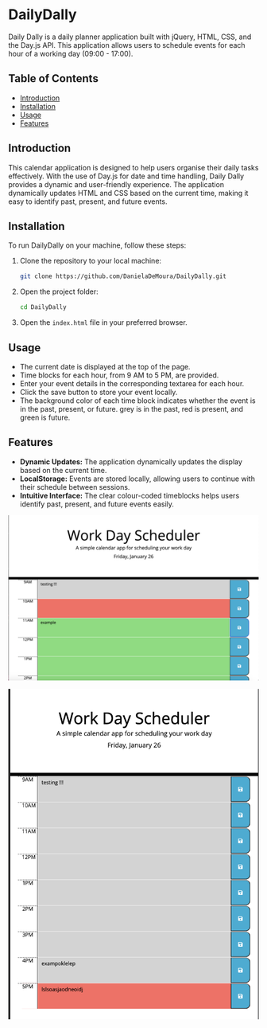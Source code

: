 # DailyDally

Daily Dally is a daily planner application built with jQuery, HTML, CSS, and the Day.js API. This application allows users to schedule events for each hour of a working day (09:00 - 17:00).

## Table of Contents
- [Introduction](#introduction)
- [Installation](#installation)
- [Usage](#usage)
- [Features](#features)


## Introduction

This calendar application is designed to help users organise their daily tasks effectively. With the use of Day.js for date and time handling, Daily Dally provides a dynamic and user-friendly experience. The application dynamically updates HTML and CSS based on the current time, making it easy to identify past, present, and future events.

## Installation

To run DailyDally on your machine, follow these steps:

1. Clone the repository to your local machine:
    ```bash
    git clone https://github.com/DanielaDeMoura/DailyDally.git
    ```

2. Open the project folder:
    ```bash
    cd DailyDally
    ```

3. Open the `index.html` file in your preferred browser.

## Usage

- The current date is  displayed at the top of the page.
- Time blocks for each hour, from 9 AM to 5 PM, are provided.
- Enter your event details in the corresponding textarea for each hour.
- Click the save button to store your event locally.
- The background color of each time block indicates whether the event is in the past, present, or future. grey is in the past, red is present, and green is future.

## Features

- **Dynamic Updates:** The application dynamically updates the display based on the current time.
- **LocalStorage:** Events are stored locally, allowing users to continue with their schedule between sessions.
- **Intuitive Interface:** The clear colour-coded timeblocks helps users identify past, present, and future events easily.


![screenshot of the application on desktop view](imgReadme/deskDay.png)

![screenshot of the application on mobile view](imgReadme/mobileDay.png)